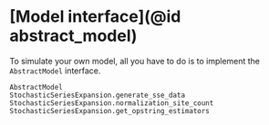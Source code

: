 # [Model interface](@id abstract_model)

To simulate your own model, all you have to do is to implement the `AbstractModel` interface.

```@docs
AbstractModel
StochasticSeriesExpansion.generate_sse_data
StochasticSeriesExpansion.normalization_site_count
StochasticSeriesExpansion.get_opstring_estimators
```
